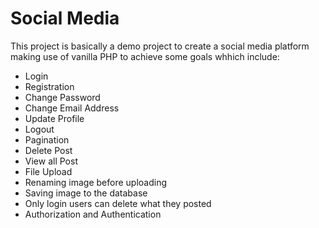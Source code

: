 # Social Media

This project is basically a demo project to create a social media platform making use of vanilla PHP to achieve some goals whhich include:

- Login
- Registration
- Change Password
- Change Email Address
- Update Profile
- Logout
- Pagination
- Delete Post
- View all Post
- File Upload
- Renaming image before uploading
- Saving image to the database
- Only login users can delete what they posted
- Authorization and Authentication
